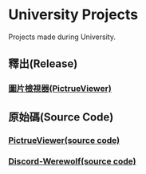 # University Projects

Projects made during University.

## 釋出(Release)

### [圖片檢視器(PictrueViewer)](https://github.com/youchen624/UniversityProjects/tree/main/release/PictrueViewer/Release.md)

## 原始碼(Source Code)

### [PictrueViewer(source code)](https://github.com/youchen624/UniversityProjects/tree/main/root/PictrueViewer)

### [Discord-Werewolf(source code)](https://github.com/youchen624/UniversityProjects/tree/main/root/Discord-Werewolf)
